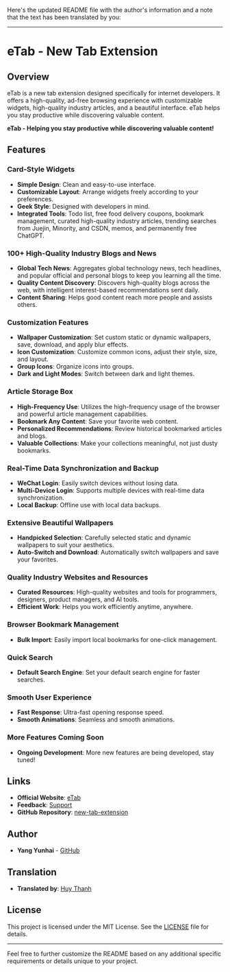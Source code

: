 Here's the updated README file with the author's information and a note that the text has been translated by you:

---

# eTab - New Tab Extension

## Overview

eTab is a new tab extension designed specifically for internet developers. It offers a high-quality, ad-free browsing experience with customizable widgets, high-quality industry articles, and a beautiful interface. eTab helps you stay productive while discovering valuable content.

**eTab - Helping you stay productive while discovering valuable content!**

## Features

### Card-Style Widgets
- **Simple Design**: Clean and easy-to-use interface.
- **Customizable Layout**: Arrange widgets freely according to your preferences.
- **Geek Style**: Designed with developers in mind.
- **Integrated Tools**: Todo list, free food delivery coupons, bookmark management, curated high-quality industry articles, trending searches from Juejin, Minority, and CSDN, memos, and permanently free ChatGPT.

### 100+ High-Quality Industry Blogs and News
- **Global Tech News**: Aggregates global technology news, tech headlines, and popular official and personal blogs to keep you learning all the time.
- **Quality Content Discovery**: Discovers high-quality blogs across the web, with intelligent interest-based recommendations sent daily.
- **Content Sharing**: Helps good content reach more people and assists others.

### Customization Features
- **Wallpaper Customization**: Set custom static or dynamic wallpapers, save, download, and apply blur effects.
- **Icon Customization**: Customize common icons, adjust their style, size, and layout.
- **Group Icons**: Organize icons into groups.
- **Dark and Light Modes**: Switch between dark and light themes.

### Article Storage Box
- **High-Frequency Use**: Utilizes the high-frequency usage of the browser and powerful article management capabilities.
- **Bookmark Any Content**: Save your favorite web content.
- **Personalized Recommendations**: Review historical bookmarked articles and blogs.
- **Valuable Collections**: Make your collections meaningful, not just dusty bookmarks.

### Real-Time Data Synchronization and Backup
- **WeChat Login**: Easily switch devices without losing data.
- **Multi-Device Login**: Supports multiple devices with real-time data synchronization.
- **Local Backup**: Offline use with local data backups.

### Extensive Beautiful Wallpapers
- **Handpicked Selection**: Carefully selected static and dynamic wallpapers to suit your aesthetics.
- **Auto-Switch and Download**: Automatically switch wallpapers and save your favorites.

### Quality Industry Websites and Resources
- **Curated Resources**: High-quality websites and tools for programmers, designers, product managers, and AI tools.
- **Efficient Work**: Helps you work efficiently anytime, anywhere.

### Browser Bookmark Management
- **Bulk Import**: Easily import local bookmarks for one-click management.

### Quick Search
- **Default Search Engine**: Set your default search engine for faster searches.

### Smooth User Experience
- **Fast Response**: Ultra-fast opening response speed.
- **Smooth Animations**: Seamless and smooth animations.

### More Features Coming Soon
- **Ongoing Development**: More new features are being developed, stay tuned!

## Links
- **Official Website**: [eTab](https://etab.store)
- **Feedback**: [Support](https://support.qq.com/products/428609)
- **GitHub Repository**: [new-tab-extension](https://github.com/HThanh-how/new-tab-extension)

## Author
- **Yang Yunhai** - [GitHub](https://github.com/yangyunhai)

## Translation
- **Translated by**: [Huy Thanh](https://github.com/HThanh-how)

## License
This project is licensed under the MIT License. See the [LICENSE](LICENSE) file for details.

---

Feel free to further customize the README based on any additional specific requirements or details unique to your project.
